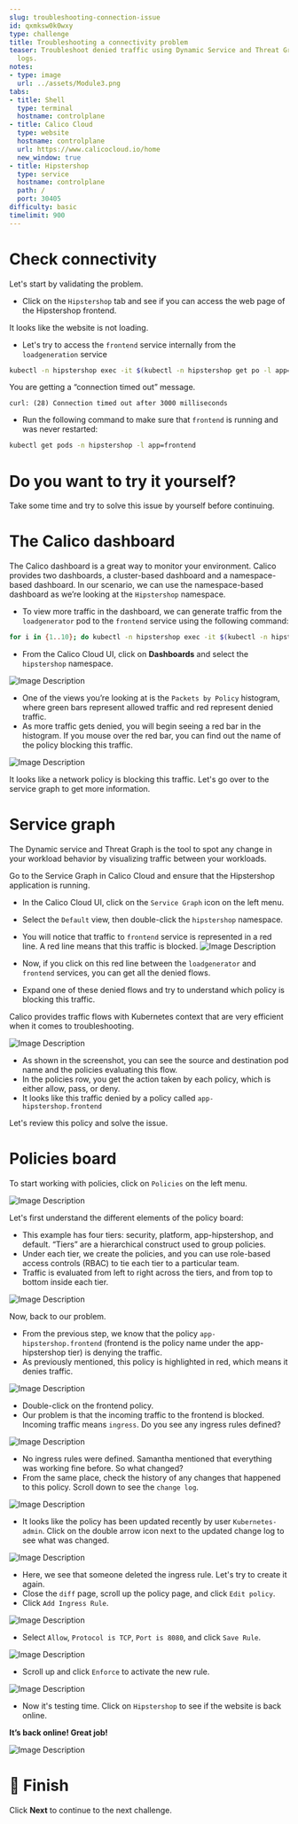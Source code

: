 ```yaml
---
slug: troubleshooting-connection-issue
id: qxmksw0k0wxy
type: challenge
title: Troubleshooting a connectivity problem
teaser: Troubleshoot denied traffic using Dynamic Service and Threat Graph, and audit
  logs.
notes:
- type: image
  url: ../assets/Module3.png
tabs:
- title: Shell
  type: terminal
  hostname: controlplane
- title: Calico Cloud
  type: website
  hostname: controlplane
  url: https://www.calicocloud.io/home
  new_window: true
- title: Hipstershop
  type: service
  hostname: controlplane
  path: /
  port: 30405
difficulty: basic
timelimit: 900
---
```

Check connectivity
================
Let's start by validating the problem.

- Click on the `Hipstershop` tab and see if you can access the web page of the Hipstershop frontend.

It looks like the website is not loading.

- Let's try to access the `frontend` service internally from the `loadgeneration` service

```bash
kubectl -n hipstershop exec -it $(kubectl -n hipstershop get po -l app=loadgenerator -ojsonpath='{.items[0].metadata.name}') -c main -- sh -c 'curl -m3 -I frontend.hipstershop'
```
You are getting a “connection timed out” message.

```
curl: (28) Connection timed out after 3000 milliseconds
```

- Run the following command to make sure that `frontend` is running and was never restarted:

```bash
kubectl get pods -n hipstershop -l app=frontend
```

Do you want to try it yourself?
================

Take some time and try to solve this issue by yourself before continuing.


The Calico dashboard
================

The Calico dashboard is a great way to monitor your environment. Calico provides two dashboards, a cluster-based dashboard and a namespace-based dashboard.
In our scenario, we can use the namespace-based dashboard as we’re looking at the `Hipstershop` namespace.

- To view more traffic in the dashboard, we can generate traffic from the `loadgenerator` pod to the `frontend` service using the following command:

```bash
for i in {1..10}; do kubectl -n hipstershop exec -it $(kubectl -n hipstershop get po -l app=loadgenerator -ojsonpath='{.items[0].metadata.name}') -c main -- sh -c 'curl -m3 -I frontend.hipstershop 2>/dev/null'; sleep 2; done
```

- From the Calico Cloud UI, click on **Dashboards** and select the `hipstershop` namespace.

![Image Description](../assets/l7-dashboard.png)

- One of the views you’re looking at is the `Packets by Policy` histogram, where green bars represent allowed traffic and red represent denied traffic.
- As more traffic gets denied, you will begin seeing a red bar in the histogram. If you mouse over the red bar, you can find out the name of the policy blocking this traffic.

![Image Description](../assets/dashboard-denied-traffic.png)

It looks like a network policy is blocking this traffic. Let's go over to the service graph to get more information.

Service graph
================

The Dynamic service and Threat Graph is the tool to spot any change in your workload behavior by visualizing traffic between your workloads.

Go to the Service Graph in Calico Cloud and ensure that the Hipstershop application is running.
- In the Calico Cloud UI, click on the `Service Graph` icon on the left menu.
- Select the `Default` view, then double-click the `hipstershop` namespace.
- You will notice that traffic to `frontend` service is represented in a red line. A red line means that this traffic is blocked.
![Image Description](../assets/service-graph-blocked-traffic.png)

- Now, if you click on this red line between the `loadgenerator` and `frontend` services, you can get all the denied flows.
- Expand one of these denied flows and try to understand which policy is blocking this traffic.

Calico provides traffic flows with Kubernetes context that are very efficient when it comes to troubleshooting.

![Image Description](../assets/network-flow-deny.png)

- As shown in the screenshot, you can see the source and destination pod name and the policies evaluating this flow.
- In the policies row, you get the action taken by each policy, which is either allow, pass, or deny.
- It looks like this traffic denied by a policy called `app-hipstershop.frontend`

Let's review this policy and solve the issue.

Policies board
================
To start working with policies, click on `Policies` on the left menu.

![Image Description](../assets/policies-troubleshooting.png)

Let's first understand the different elements of the policy board:
- This example has four tiers: security, platform, app-hipstershop, and default. “Tiers” are a hierarchical construct used to group policies.
- Under each tier, we create the policies, and you can use role-based access controls (RBAC) to tie each tier to a particular team.
- Traffic is evaluated from left to right across the tiers, and from top to bottom inside each tier.

![Image Description](../assets/policy-processing.png)

Now, back to our problem.

- From the previous step, we know that the policy `app-hipstershop.frontend` (frontend is the policy name under the app-hipstershop tier) is denying the traffic.
- As previously mentioned, this policy is highlighted in red, which means it denies traffic.

![Image Description](../assets/policies-troubleshooting1.png)

- Double-click on the frontend policy.
- Our problem is that the incoming traffic to the frontend is blocked. Incoming traffic means `ingress`. Do you see any ingress rules defined?

![Image Description](../assets/ingress-rule-deleted.png)

- No ingress rules were defined. Samantha mentioned that everything was working fine before. So what changed?
- From the same place, check the history of any changes that happened to this policy. Scroll down to see the `change log`.

![Image Description](../assets/change-log.png)

- It looks like the policy has been updated recently by user `Kubernetes-admin`. Click on the double arrow icon next to the updated change log to see what was changed.

![Image Description](../assets/diff.png)

- Here, we see that someone deleted the ingress rule. Let's try to create it again.
- Close the `diff` page, scroll up the policy page, and click `Edit policy`.
- Click `Add Ingress Rule`.

![Image Description](../assets/add-ingress-rule.png)

- Select `Allow`, `Protocol is TCP`, `Port is 8080`, and click `Save Rule`.

![Image Description](../assets/new-rule.png)

- Scroll up and click `Enforce` to activate the new rule.

![Image Description](../assets/enforce.png)

- Now it's testing time. Click on `Hipstershop` to see if the website is back online.

**It’s back online! Great job!**

![Image Description](../assets/hipstershop-ui.png)

🏁 Finish
============
Click **Next** to continue to the next challenge.

